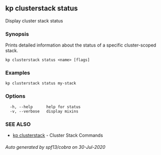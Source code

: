 ## kp clusterstack status

Display cluster stack status

### Synopsis

Prints detailed information about the status of a specific cluster-scoped stack.

```
kp clusterstack status <name> [flags]
```

### Examples

```
kp clusterstack status my-stack
```

### Options

```
  -h, --help      help for status
  -v, --verbose   display mixins
```

### SEE ALSO

* [kp clusterstack](kp_clusterstack.md)	 - Cluster Stack Commands

###### Auto generated by spf13/cobra on 30-Jul-2020
